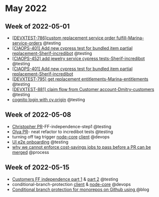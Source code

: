 # May 2022

## Week of 2022-05-01

- [[DEVXTEST-786\]custom replacement service order fulfill-Marina-service-orders](https://github.com/helloextend/node-core/pull/9331) @testing
- [[CIAOPS-401\] Add new cypress test for bundled item partial replacement-Sherif-incredibot](https://github.com/helloextend/node-core/pull/9125#pullrequestreview-959507954) @testing
- [[CIAOPS-452\] add jewelry service cypress tests-Sherif-incredibot](https://github.com/helloextend/node-core/pull/9263/files) @testing
- [[CIAOPS-401\] Add new cypress test for bundled item partial replacement-Sherif-incredibot](https://github.com/helloextend/node-core/pull/9125)
- [[DEVXTEST-795\] get replacement entitlements-Marina-entitlements](https://github.com/helloextend/node-core/pull/9398/files) @testing
- [[DEVXTEST-881\] claim flow from Customer account-Dmitry-customers](https://github.com/helloextend/client/pull/3774) @testing
- [cognito login with cy.origin](https://github.com/helloextend/client/pull/3839) @testing

## Week of 2022-05-08

- [Christopher PR](https://github.com/helloextend/client/pull/3906#event-6602949953)-FF-independence-step1 @testing
- [Olya PR](https://github.com/helloextend/node-core/pull/9558)- neat refactor to incredibot tests @testing
- turning off tag trigger [node-core](https://github.com/helloextend/node-core/pull/9511) [client](https://github.com/helloextend/client/pull/3865) @devops
- [UI e2e onboarding](https://extend-workspace.slack.com/archives/CEZTP0H70/p1652455666164989) @testing
- [why we cannot enforce cost-savings jobs to pass before a PR can be merged](https://extend-workspace.slack.com/archives/CEZTP0H70/p1651169747030129) @process

## Week of 2022-05-15

- [Customers FF independence part 1](https://github.com/helloextend/client/pull/3906) & [part 2](https://github.com/helloextend/client/pull/3984) @testing
- conditional-branch-protection [client](https://github.com/helloextend/client/pull/3977) & [node-core](https://github.com/helloextend/node-core/pull/9788) @devops
- [Conditional branch protection for monorepos on Github using ](https://youtu.be/BFAou8IDTLQ) @blog

